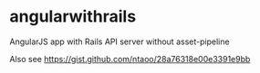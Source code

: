 angularwithrails
================

AngularJS app with Rails API server without asset-pipeline

Also see https://gist.github.com/ntaoo/28a76318e00e3391e9bb
